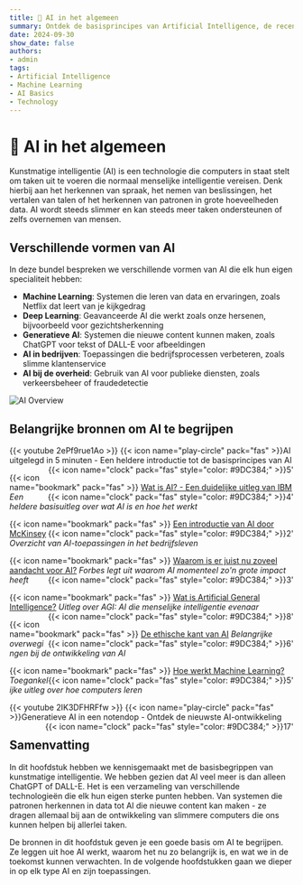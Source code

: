 ```yaml
---
title: 🤖 AI in het algemeen
summary: Ontdek de basisprincipes van Artificial Intelligence, de recente ontwikkelingen, en de potentiële impact op onze samenleving.
date: 2024-09-30
show_date: false
authors:
- admin
tags:
- Artificial Intelligence
- Machine Learning
- AI Basics
- Technology
---
```


# 🤖 AI in het algemeen

Kunstmatige intelligentie (AI) is een technologie die computers in staat stelt om taken uit te voeren die normaal menselijke intelligentie vereisen. Denk hierbij aan het herkennen van spraak, het nemen van beslissingen, het vertalen van talen of het herkennen van patronen in grote hoeveelheden data. AI wordt steeds slimmer en kan steeds meer taken ondersteunen of zelfs overnemen van mensen.

## Verschillende vormen van AI

In deze bundel bespreken we verschillende vormen van AI die elk hun eigen specialiteit hebben:

- **Machine Learning**: Systemen die leren van data en ervaringen, zoals Netflix dat leert van je kijkgedrag
- **Deep Learning**: Geavanceerde AI die werkt zoals onze hersenen, bijvoorbeeld voor gezichtsherkenning
- **Generatieve AI**: Systemen die nieuwe content kunnen maken, zoals ChatGPT voor tekst of DALL-E voor afbeeldingen
- **AI in bedrijven**: Toepassingen die bedrijfsprocessen verbeteren, zoals slimme klantenservice
- **AI bij de overheid**: Gebruik van AI voor publieke diensten, zoals verkeersbeheer of fraudedetectie

![AI Overview](https://www.v7labs.com/blog/content/images/2023/06/types-of-ai-header.webp)

## Belangrijke bronnen om AI te begrijpen

{{< youtube 2ePf9rue1Ao >}}
{{< icon name="play-circle" pack="fas" >}}AI uitgelegd in 5 minuten - Een heldere introductie tot de basisprincipes van AI <span style="float: right;">{{< icon name="clock" pack="fas" style="color: #9DC384;" >}}5'</span>

{{< icon name="bookmark" pack="fas" >}} [Wat is AI? - Een duidelijke uitleg van IBM](https://www.ibm.com/topics/artificial-intelligence) <span style="float: right;">{{< icon name="clock" pack="fas" style="color: #9DC384;" >}}4'</span>
*Een heldere basisuitleg over wat AI is en hoe het werkt*

{{< icon name="bookmark" pack="fas" >}} [Een introductie van AI door McKinsey](https://www.mckinsey.com/featured-insights/artificial-intelligence/what-is-ai) <span style="float: right;">{{< icon name="clock" pack="fas" style="color: #9DC384;" >}}2'</span>
*Overzicht van AI-toepassingen in het bedrijfsleven*

{{< icon name="bookmark" pack="fas" >}} [Waarom is er juist nu zoveel aandacht voor AI?](https://www.forbes.com/sites/bernardmarr/2023/03/20/why-is-artificial-intelligence-booming-right-now/) <span style="float: right;">{{< icon name="clock" pack="fas" style="color: #9DC384;" >}}3'</span>
*Forbes legt uit waarom AI momenteel zo'n grote impact heeft*

{{< icon name="bookmark" pack="fas" >}} [Wat is Artificial General Intelligence?](https://www.techtarget.com/searchenterpriseai/definition/artificial-general-intelligence-AGI) <span style="float: right;">{{< icon name="clock" pack="fas" style="color: #9DC384;" >}}8'</span>
*Uitleg over AGI: AI die menselijke intelligentie evenaar*

{{< icon name="bookmark" pack="fas" >}} [De ethische kant van AI](https://www.weforum.org/agenda/2024/01/ai-ethics-principles-framework/) <span style="float: right;">{{< icon name="clock" pack="fas" style="color: #9DC384;" >}}6'</span>
*Belangrijke overwegingen bij de ontwikkeling van AI*

{{< icon name="bookmark" pack="fas" >}} [Hoe werkt Machine Learning?](https://www.nature.com/articles/nature14539) <span style="float: right;">{{< icon name="clock" pack="fas" style="color: #9DC384;" >}}5'</span>
*Toegankelijke uitleg over hoe computers leren*

{{< youtube 2IK3DFHRFfw >}}
{{< icon name="play-circle" pack="fas" >}}Generatieve AI in een notendop - Ontdek de nieuwste AI-ontwikkeling <span style="float: right;">{{< icon name="clock" pack="fas" style="color: #9DC384;" >}}17'</span>

## Samenvatting

In dit hoofdstuk hebben we kennisgemaakt met de basisbegrippen van kunstmatige intelligentie. We hebben gezien dat AI veel meer is dan alleen ChatGPT of DALL-E. Het is een verzameling van verschillende technologieën die elk hun eigen sterke punten hebben. Van systemen die patronen herkennen in data tot AI die nieuwe content kan maken - ze dragen allemaal bij aan de ontwikkeling van slimmere computers die ons kunnen helpen bij allerlei taken.

De bronnen in dit hoofdstuk geven je een goede basis om AI te begrijpen. Ze leggen uit hoe AI werkt, waarom het nu zo belangrijk is, en wat we in de toekomst kunnen verwachten. In de volgende hoofdstukken gaan we dieper in op elk type AI en zijn toepassingen.
